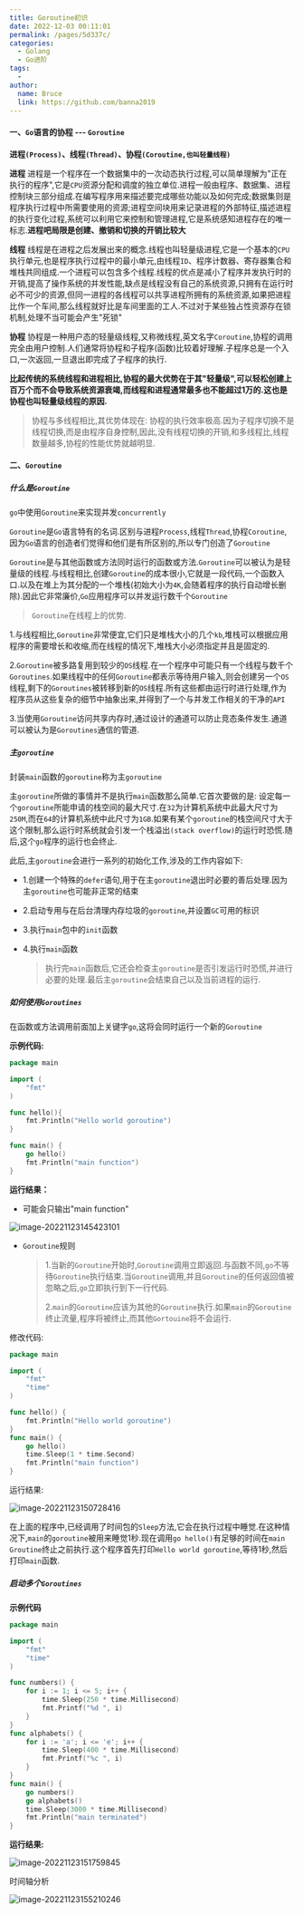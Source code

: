 ```yaml
---
title: Goroutine初识
date: 2022-12-03 00:11:01
permalink: /pages/5d337c/
categories:
  - Golang
  - Go进阶
tags:
  - 
author: 
  name: Bruce
  link: https://github.com/banna2019
---
```

#### 一、`Go`语言的协程 --- `Goroutine`

**进程`(Process)`、线程`(Thread)`、协程`(Coroutine,也叫轻量线程)`**

**进程** 进程是一个程序在一个数据集中的一次动态执行过程,可以简单理解为"正在执行的程序",它是`CPU`资源分配和调度的独立单位.进程一般由程序、数据集、进程控制块三部分组成.在编写程序用来描述要完成哪些功能以及如何完成;数据集则是程序执行过程中所需要使用的资源;进程空间块用来记录进程的外部特征,描述进程的执行变化过程,系统可以利用它来控制和管理进程,它是系统感知进程存在的唯一标志.**进程吧局限是创建、撤销和切换的开销比较大**

**线程**  线程是在进程之后发展出来的概念.线程也叫轻量级进程,它是一个基本的`CPU`执行单元,也是程序执行过程中的最小单元,由线程`ID`、程序计数器、寄存器集合和堆栈共同组成.一个进程可以包含多个线程.线程的优点是减小了程序并发执行时的开销,提高了操作系统的并发性能,缺点是线程没有自己的系统资源,只拥有在运行时必不可少的资源,但同一进程的各线程可以共享进程所拥有的系统资源,如果把进程比作一个车间,那么线程就好比是车间里面的工人.不过对于某些独占性资源存在锁机制,处理不当可能会产生"死锁"

**协程** 协程是一种用户态的轻量级线程,又称微线程,英文名字`Coroutine`,协程的调用完全由用户控制.人们通常将协程和子程序(函数)比较着好理解.子程序总是一个入口,一次返回,一旦退出即完成了子程序的执行.

**比起传统的系统线程和进程相比,协程的最大优势在于其"轻量级",可以轻松创建上百万个而不会导致系统资源衰竭,而线程和进程通常最多也不能超过1万的.这也是协程也叫轻量级线程的原因.**

> 协程与多线程相比,其优势体现在: 协程的执行效率极高.因为子程序切换不是线程切换,而是由程序自身控制,因此,没有线程切换的开销,和多线程比,线程数量越多,协程的性能优势就越明显.



#### 二、`Goroutine`

##### 什么是`Goroutine`

`go`中使用`Goroutine`来实现并发`concurrently`

`Goroutine`是`Go`语言特有的名词.区别与进程`Process`,线程`Thread`,协程`Coroutine`,因为`Go`语言的创造者们觉得和他们是有所区别的,所以专门创造了`Goroutine`

`Goroutine`是与其他函数或方法同时运行的函数或方法.`Goroutine`可以被认为是轻量级的线程.与线程相比,创建`Goroutine`的成本很小,它就是一段代码,一个函数入口.以及在堆上为其分配的一个堆栈(初始大小为`4K`,会随着程序的执行自动增长删除).因此它非常廉价,`Go`应用程序可以并发运行数千个`Goroutine`

> `Goroutine`在线程上的优势.

1.与线程相比,`Goroutine`非常便宜,它们只是堆栈大小的几个`kb`,堆栈可以根据应用程序的需要增长和收缩,而在线程的情况下,堆栈大小必须指定并且是固定的.

2.`Goroutine`被多路复用到较少的`OS`线程.在一个程序中可能只有一个线程与数千个`Goroutines`.如果线程中的任何`Goroutine`都表示等待用户输入,则会创建另一个`OS`线程,剩下的`Goroutines`被转移到新的`OS`线程.所有这些都由运行时进行处理,作为程序员从这些复杂的细节中抽象出来,并得到了一个与并发工作相关的干净的`API`

3.当使用`Goroutine`访问共享内存时,通过设计的通道可以防止竞态条件发生.通道可以被认为是`Goroutines`通信的管道.



##### 主`goroutine`

封装`main`函数的`goroutine`称为主`goroutine`

主`goroutine`所做的事情并不是执行`main`函数那么简单.它首次要做的是: 设定每一个`goroutine`所能申请的栈空间的最大尺寸.在`32`为计算机系统中此最大尺寸为`250M`,而在`64`的计算机系统中此尺寸为`1GB`.如果有某个`goroutine`的栈空间尺寸大于这个限制,那么运行时系统就会引发一个栈溢出`(stack overflow)`的运行时恐慌.随后,这个`go`程序的运行也会终止.

此后,主`goroutine`会进行一系列的初始化工作,涉及的工作内容如下:

- 1.创建一个特殊的`defer`语句,用于在主`goroutine`退出时必要的善后处理.因为主`goroutine`也可能非正常的结束

- 2.启动专用与在后台清理内存垃圾的`goroutine`,并设置`GC`可用的标识

- 3.执行`main`包中的`init`函数

- 4.执行`main`函数

  > 执行完`main`函数后,它还会检查主`goroutine`是否引发运行时恐慌,并进行必要的处理.最后主`goroutine`会结束自己以及当前进程的运行.



##### 如何使用`Goroutines`

在函数或方法调用前面加上关键字`go`,这将会同时运行一个新的`Goroutine`

**示例代码:**

```go
package main

import (
	"fmt"
)

func hello(){
    fmt.Println("Hello world goroutine")
}

func main() {
    go hello()
    fmt.Println("main function")
}
```

**运行结果：**

- 可能会只输出"main function"

![image-20221123145423101](https://bruce-log-img.oss-cn-shanghai.aliyuncs.com/image-20221123145423101.png)

- `Goroutine`规则

  > 1.当新的`Goroutine`开始时,`Goroutine`调用立即返回.与函数不同,`go`不等待`Goroutine`执行结束.当`Goroutine`调用,并且`Goroutine`的任何返回值被忽略之后,`go`立即执行到下一行代码.
  >
  > 2.`main`的`Goroutine`应该为其他的`Goroutine`执行.如果`main`的`Goroutine`终止流量,程序将被终止,而其他`Gortouine`将不会运行.

修改代码:

```go
package main

import (  
    "fmt"
    "time"
)

func hello() {  
    fmt.Println("Hello world goroutine")
}
func main() {  
    go hello()
    time.Sleep(1 * time.Second)
    fmt.Println("main function")
}
```

运行结果:

![image-20221123150728416](https://bruce-log-img.oss-cn-shanghai.aliyuncs.com/image-20221123150728416.png)

在上面的程序中,已经调用了时间包的`Sleep`方法,它会在执行过程中睡觉.在这种情况下,`main`的`goroutine`被用来睡觉1秒.现在调用`go hello()`有足够的时间在`main Groutine`终止之前执行.这个程序首先打印`Hello world goroutine`,等待1秒,然后打印`main`函数.



##### 启动多个`Goroutines`

**示例代码**

```go
package main

import (  
    "fmt"
    "time"
)

func numbers() {  
    for i := 1; i <= 5; i++ {
        time.Sleep(250 * time.Millisecond)
        fmt.Printf("%d ", i)
    }
}
func alphabets() {  
    for i := 'a'; i <= 'e'; i++ {
        time.Sleep(400 * time.Millisecond)
        fmt.Printf("%c ", i)
    }
}
func main() {  
    go numbers()
    go alphabets()
    time.Sleep(3000 * time.Millisecond)
    fmt.Println("main terminated")
}
```

**运行结果:**

![image-20221123151759845](https://bruce-log-img.oss-cn-shanghai.aliyuncs.com/image-20221123151759845.png)



时间轴分析

![image-20221123155210246](https://bruce-log-img.oss-cn-shanghai.aliyuncs.com/image-20221123155210246.png)
